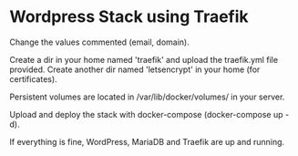 # Wordpress Stack using Traefik

Change the values commented (email, domain).

Create a dir in your home named 'traefik' and upload the traefik.yml file provided.
Create another dir named 'letsencrypt' in your home (for certificates).

Persistent volumes are located in /var/lib/docker/volumes/ in your server.

Upload and deploy the stack with docker-compose (docker-compose up -d).

If everything is fine, WordPress, MariaDB and Traefik are up and running.
